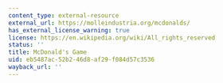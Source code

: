 ```yaml
---
content_type: external-resource
external_url: https://molleindustria.org/mcdonalds/
has_external_license_warning: true
license: https://en.wikipedia.org/wiki/All_rights_reserved
status: ''
title: McDonald's Game
uid: eb5487ac-52b2-46d8-af29-f084d57c3536
wayback_url: ''
---
```

